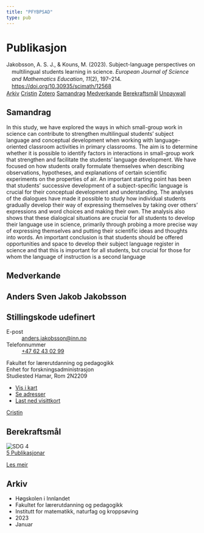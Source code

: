 ```yaml
---
title: "PFYBPSAD"
type: pub
---
```

<h1>Publikasjon</h1>
<article id="csl-bib-container-PFYBPSAD" class="csl-bib-container">
  <div class="csl-bib-body" style="line-height: 1.35; padding-left: 1em; text-indent:-1em;">
  <div class="csl-entry">Jakobsson, A. S. J., &amp; Kouns, M. (2023). Subject-language perspectives on multilingual students learning in science. <i>European Journal of Science and Mathematics Education</i>, <i>11</i>(2), 197&#x2013;214. <a href="https://doi.org/10.30935/scimath/12568">https://doi.org/10.30935/scimath/12568</a></div>
</div>
  <div class="csl-bib-buttons">
    <a href="#taxonomy-article-PFYBPSAD" class="csl-bib-button">Arkiv</a>
    <a href="https://app.cristin.no/results/show.jsf?id=2120172" alt="Cristin URL" class="csl-bib-button">Cristin</a>
    <a href="http://zotero.org/groups/5402882/items/PFYBPSAD" alt="Zotero URL" class="csl-bib-button">Zotero</a>
    <a href="#abstract-article-PFYBPSAD" class="csl-bib-button">Samandrag</a>
    <a href="#contributors-article-PFYBPSAD" class="csl-bib-button">Medverkande</a>
    <a href="#sdg-article-PFYBPSAD" class="csl-bib-button">Berekraftsmål</a>
    <a href="https://www.scimath.net/download/subject-language-perspectives-on-multilingual-students-learning-in-science-12568.pdf" class="csl-bib-button">Unpaywall</a>
  </div>
  <div id="csl-bib-meta-container-PFYBPSAD"></div>
</article>
<div id="csl-bib-meta-PFYBPSAD" class="csl-bib-meta">
  <article id="abstract-article-PFYBPSAD" class="abstract-article">
    <h1>Samandrag</h1>
    In this study, we have explored the ways in which small-group work in science can contribute to strengthen multilingual students’ subject language and conceptual development when working with language-oriented classroom activities in primary classrooms. The aim is to determine whether it is possible to identify factors in interactions in small-group work that strengthen and facilitate the students’ language development. We have focused on how students orally formulate themselves when describing observations, hypotheses, and explanations of certain scientific experiments on the properties of air. An important starting point has been that students’ successive development of a subject-specific language is crucial for their conceptual development and understanding. The analyses of the dialogues have made it possible to study how individual students gradually develop their way of expressing themselves by taking over others’ expressions and word choices and making their own. The analysis also shows that these dialogical situations are crucial for all students to develop their language use in science, primarily through probing a more precise way of expressing themselves and putting their scientific ideas and thoughts into words. An important conclusion is that students should be offered opportunities and space to develop their subject language register in science and that this is important for all students, but crucial for those for whom the language of instruction is a second language
  </article>
  <article id="contributors-article-PFYBPSAD" class="contributors-article">
    <h1>Medverkande</h1>
    <div class="personas"> <div class="vrtx-hinn-person-card"> <div class="photo"> <i class="lar la-user-circle missing-person"></i> </div> <div class="info"> <hgroup><h1>Anders Sven Jakob Jakobsson</h1> <h2>Stillingskode udefinert</h2> </hgroup><dl> <dt>E-post</dt> <dd> <a href="mailto:anders.jakobsson@inn.no">anders.jakobsson@inn.no</a> </dd> <dt>Telefonnummer</dt> <dd><a href="tel:+4762430299"> +47 62 43 02 99 </a></dd> </dl> <p> Fakultet for lærerutdanning og pedagogikk<br> Enhet for forskningsadministrasjon<br> Studiested Hamar, Rom 2N2209 </p> <ul class="vrtx-hinn-links"> <li><a href="https://www.google.com/maps?q=60.79677,11.07358">Vis i kart</a></li> <li><a href="https://www.inn.no/finn-en-ansatt/anders-jakobsson.html#vrtx-hinn-addresses">Se adresser</a></li> <li><a href="https://www.inn.no/finn-en-ansatt/anders-jakobsson.html?vrtx=vcf">Last ned visittkort</a></li> </ul> </div> </div> <a href="https://app.cristin.no/persons/show.jsf?id=1314928" alt="Cristin URL" class="personas-cristin">Cristin</a> </div>
  </article>
  <article id="sdg-article-PFYBPSAD" class="sdg-article">
    <h1>Berekraftsmål</h1>
    <div class="sdg-container"><div id="sdg4" class="sdg"> <img src="{{< params subfolder >}}images/sdg/sdg04_no.png" class="image" alt="SDG 4"> <div class="sdg-overlay"> <a href="{{< params subfolder >}}no/archive/?sdg=4#archive" class="sdg-publication-count"><span>5</span> Publikasjonar</a> <p><a href="NA" class="sdg-read-more">Les meir</a></p> </div> </div></div>
  </article>
  <article id="taxonomy-article-PFYBPSAD" class="taxonomy-article">
    <h1>Arkiv</h1>
    <ul>
      <li>Høgskolen i Innlandet</li>
      <li>Fakultet for lærerutdanning og pedagogikk</li>
      <li>Institutt for matematikk, naturfag og kroppsøving</li>
      <li>2023</li>
      <li>Januar</li>
    </ul>
  </article>
</div>

